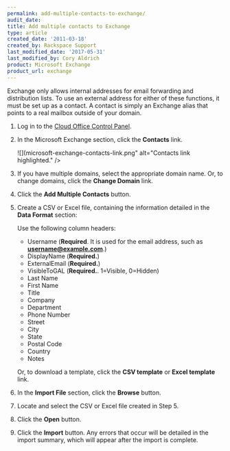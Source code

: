 ```yaml
---
permalink: add-multiple-contacts-to-exchange/
audit_date:
title: Add multiple contacts to Exchange
type: article
created_date: '2011-03-18'
created_by: Rackspace Support
last_modified_date: '2017-05-31'
last_modified_by: Cory Aldrich
product: Microsoft Exchange
product_url: exchange
---
```


Exchange only allows internal addresses for email forwarding and
distribution lists. To use an external address for either of these
functions, it must be set up as a contact. A contact is simply an
Exchange alias that points to a real mailbox outside of your domain.

1. Log in to the [Cloud Office Control Panel](https://apps.rackspace.com/?cp).

2. In the Microsoft Exchange section, click the **Contacts** link.

   ![](microsoft-exchange-contacts-link.png" alt="Contacts link highlighted." />

3. If you have multiple domains, select the appropriate domain name.
   Or, to change domains, click the **Change Domain** link.

4. Click the **Add Multiple Contacts** button.

5. Create a CSV or Excel file, containing the information detailed in
   the **Data Format** section:

   Use the following column headers:

   - Username (**Required**. It is used for the email address, such as **username@example.com**.)
   - DisplayName (**Required.**)
   - ExternalEmail (**Required.**)
   - VisibleToGAL (**Required.**. 1=Visible, 0=Hidden)
   - Last Name
   - First Name
   - Title
   - Company
   - Department
   - Phone Number
   - Street
   - City
   - State
   - Postal Code
   - Country
   - Notes

   Or, to download a template, click the **CSV template** or **Excel
   template** link.

6. In the **Import File** section, click the **Browse** button.

7.  Locate and select the CSV or Excel file created in Step 5.

8.  Click the **Open** button.

9.  Click the **Import** button. Any errors that occur will be detailed
    in the import summary, which will appear after the import
    is complete.
